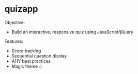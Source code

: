 # quizapp

Objective: 
- Build an interactive, responsive quiz using JavaScript/jQuery

Features: 
- Score tracking
- Sequential question display
- A11Y best practices
- Magic theme :)

